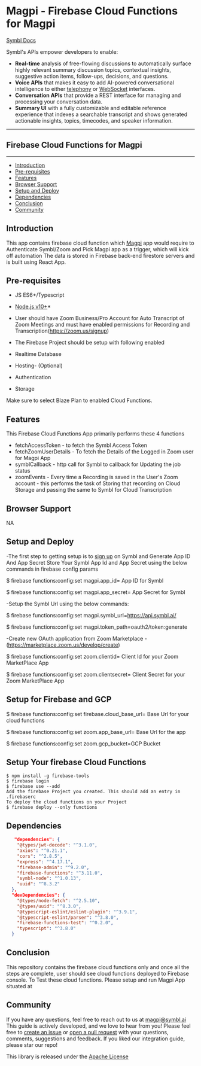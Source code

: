 # Magpi - Firebase Cloud Functions for Magpi

[Symbl Docs](https://docs.symbl.ai/docs)

Symbl's APIs empower developers to enable:

- **Real-time** analysis of free-flowing discussions to automatically surface highly relevant summary discussion topics, contextual insights, suggestive action items, follow-ups, decisions, and questions.
- **Voice APIs** that makes it easy to add AI-powered conversational intelligence to either [telephony][telephony] or [WebSocket][websocket] interfaces.
- **Conversation APIs** that provide a REST interface for managing and processing your conversation data.
- **Summary UI** with a fully customizable and editable reference experience that indexes a searchable transcript and shows generated actionable insights, topics, timecodes, and speaker information.

<hr />

## Firebase Cloud Functions for Magpi

<hr />

- [Introduction](#introduction)
- [Pre-requisites](#pre-requisites)
- [Features](#features)
- [Browser Support](#browsersupport)
- [Setup and Deploy](#setupanddeploy)
- [Dependencies](#dependencies)
- [Conclusion](#conclusion)
- [Community](#community)

## Introduction

This app contains firebase cloud function which [Magpi][magpi] app would require to Authenticate Symbl/Zoom and Pick Magpi app as a trigger, which will kick off automation
The data is stored in Firebase back-end firestore servers and is built using React App.

## Pre-requisites

- JS ES6+/Typescript
- [Node.js v10+](https://nodejs.org/en/download/)\*
- User should have Zoom Business/Pro Account for Auto Transcript of Zoom Meetings and must have enabled permissions for Recording and Transcription(https://zoom.us/signup)
- The Firebase Project should be setup with following enabled

- Realtime Database
- Hosting- (Optional)
- Authentication
- Storage

Make sure to select Blaze Plan to enabled Cloud Functions.

## Features

This Firebase Cloud Functions App primarily performs these 4 functions

- fetchAccessToken - to fetch the Symbl Access Token
- fetchZoomUserDetails - To fetch the Details of the Logged in Zoom user for Magpi App
- symblCallback - http call for Symbl to callback for Updating the job status
- zoomEvents - Every time a Recording is saved in the User's Zoom account - this performs the task of Storing that recording on Cloud Storage and
  passing the same to Symbl for Cloud Transcription

## Browser Support

NA

## Setup and Deploy

-The first step to getting setup is to [sign up][signup] on Symbl and Generate App ID And App Secret
Store Your Symbl App Id and App Secret using the below commands in firebase config params

$ firebase functions:config:set magpi.app_id= App ID for Symbl

$ firebase functions:config:set magpi.app_secret= App Secret for Symbl

-Setup the Symbl Url using the below commands:

$ firebase functions:config:set magpi.symbl_url=https://api.symbl.ai/

$ firebase functions:config:set magpi.token_path=oauth2/token:generate

-Create new OAuth application from Zoom Marketplace -(https://marketplace.zoom.us/develop/create)

$ firebase functions:config:set zoom.clientid= Client Id for your Zoom MarketPlace App

$ firebase functions:config:set zoom.clientsecret= Client Secret for your Zoom MarketPlace App

## Setup for Firebase and GCP

$ firebase functions:config:set firebase.cloud_base_url= Base Url for your cloud functions

$ firebase functions:config:set zoom.app_base_url= Base Url for the app

$ firebase functions:config:set zoom.gcp_bucket=GCP Bucket

## Setup Your firebase Cloud Functions

    $ npm install -g firebase-tools
    $ firebase login
    $ firebase use --add
    Add the firebase Project you created. This should add an entry in .firebaserc
    To deploy the cloud functions on your Project
    $ firebase deploy --only functions

## Dependencies

```json
   "dependencies": {
    "@types/jwt-decode": "^3.1.0",
    "axios": "^0.21.1",
    "cors": "^2.8.5",
    "express": "^4.17.1",
    "firebase-admin": "^9.2.0",
    "firebase-functions": "^3.11.0",
    "symbl-node": "^1.0.13",
    "uuid": "^8.3.2"
  },
  "devDependencies": {
    "@types/node-fetch": "^2.5.10",
    "@types/uuid": "^8.3.0",
    "@typescript-eslint/eslint-plugin": "^3.9.1",
    "@typescript-eslint/parser": "^3.8.0",
    "firebase-functions-test": "^0.2.0",
    "typescript": "^3.8.0"
  }
```

## Conclusion

This repository contains the firebase cloud functions only and once all the steps are complete, user should see cloud functions deployed to Firebase console.
To Test these cloud functions. Please setup and run Magpi App situated at

## Community

If you have any questions, feel free to reach out to us at magpi@symbl.ai
This guide is actively developed, and we love to hear from you! Please feel free to [create an issue][issues] or [open a pull request][pulls] with your questions, comments, suggestions and feedback. If you liked our integration guide, please star our repo!

This library is released under the [Apache License][license]

[license]: LICENSE.txt
[telephony]: https://docs.symbl.ai/docs/telephony/overview/post-api
[websocket]: https://docs.symbl.ai/docs/streamingapi/overview/introduction
[signup]: https://platform.symbl.ai/?_ga=2.63499307.526040298.1609788827-1505817196.1609788827
[issues]: https://github.com/magpi-symbl/magpi-firebase/issues
[pulls]: https://github.com/magpi-symbl/magpi-firebase/pulls
[magpi]: https://github.com/magpi-symbl/magpi-react
